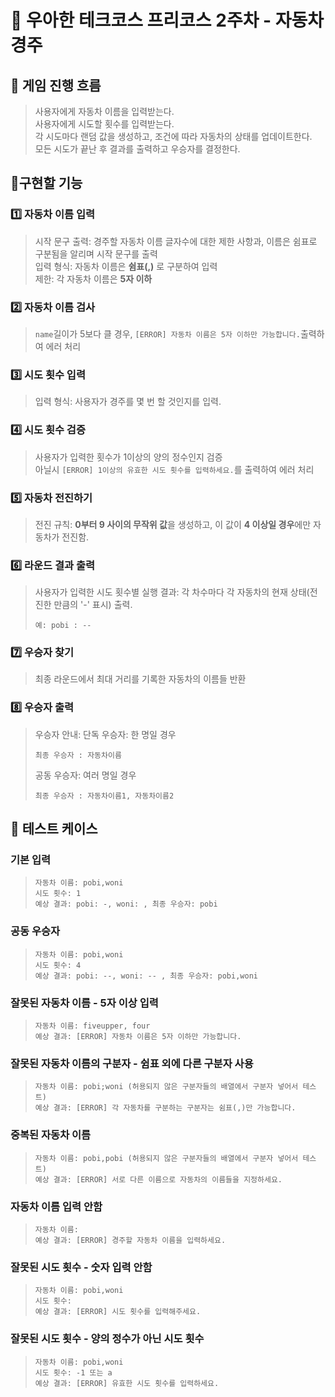 # 📝 우아한 테크코스 프리코스 2주차 - 자동차 경주
## 📌 게임 진행 흐름
> 사용자에게 자동차 이름을 입력받는다.   
> 사용자에게 시도할 횟수를 입력받는다.   
> 각 시도마다 랜덤 값을 생성하고, 조건에 따라 자동차의 상태를 업데이트한다.   
> 모든 시도가 끝난 후 결과를 출력하고 우승자를 결정한다.   
## 📌구현할 기능
### 1️⃣ 자동차 이름 입력 
> 시작 문구 출력: 경주할 자동차 이름 글자수에 대한 제한 사항과, 이름은 쉼표로 구분됨을 알리며 시작 문구를 출력   
> 입력 형식: 자동차 이름은 **쉼표(,)** 로 구분하여 입력   
> 제한: 각 자동차 이름은 **5자 이하**   
### 2️⃣ 자동차 이름 검사
> `name`길이가 5보다 클 경우, `[ERROR] 자동차 이름은 5자 이하만 가능합니다.`출력하여 에러 처리
### 3️⃣ 시도 횟수 입력
> 입력 형식: 사용자가 경주를 몇 번 할 것인지를 입력.
### 4️⃣ 시도 횟수 검증
> 사용자가 입력한 횟수가 1이상의 양의 정수인지 검증   
> 아닐시 `[ERROR] 1이상의 유효한 시도 횟수를 입력하세요.`를 출력하여 에러 처리
### 5️⃣ 자동차 전진하기
> 전진 규칙: **0부터 9 사이의 무작위 값**을 생성하고, 이 값이 **4 이상일 경우**에만 자동차가 전진함.
### 6️⃣ 라운드 결과 출력
> 사용자가 입력한 시도 횟수별 실행 결과: 각 차수마다 각 자동차의 현재 상태(전진한 만큼의 '-' 표시) 출력.
>  
> ```
> 예: pobi : --
> ```
### 7️⃣ 우승자 찾기
> 최종 라운드에서 최대 거리를 기록한 자동차의 이름들 반환
### 8️⃣ 우승자 출력
> 우승자 안내:
> 단독 우승자: 한 명일 경우 
> 
> ```
> 최종 우승자 : 자동차이름
> ```
> 공동 우승자: 여러 명일 경우 
> 
> ```
> 최종 우승자 : 자동차이름1, 자동차이름2
> ```
## 📌 테스트 케이스
### 기본 입력
> 
> ```
> 자동차 이름: pobi,woni
> 시도 횟수: 1
> 예상 결과: pobi: -, woni: , 최종 우승자: pobi
> ```
### 공동 우승자
> 
> ```
> 자동차 이름: pobi,woni
> 시도 횟수: 4
> 예상 결과: pobi: --, woni: -- , 최종 우승자: pobi,woni
> ```
### 잘못된 자동차 이름 - 5자 이상 입력
>
> ```
> 자동차 이름: fiveupper, four
> 예상 결과: [ERROR] 자동차 이름은 5자 이하만 가능합니다.
> ```
### 잘못된 자동차 이름의 구분자 - 쉼표 외에 다른 구분자 사용
>
> ```
> 자동차 이름: pobi;woni (허용되지 않은 구분자들의 배열에서 구분자 넣어서 테스트)
> 예상 결과: [ERROR] 각 자동차를 구분하는 구분자는 쉼표(,)만 가능합니다.
> ```
### 중복된 자동차 이름
>
> ```
> 자동차 이름: pobi,pobi (허용되지 않은 구분자들의 배열에서 구분자 넣어서 테스트)
> 예상 결과: [ERROR] 서로 다른 이름으로 자동차의 이름들을 지정하세요.
> ```
### 자동차 이름 입력 안함
>
> ```
> 자동차 이름:
> 예상 결과: [ERROR] 경주할 자동차 이름을 입력하세요.
> ```
### 잘못된 시도 횟수 - 숫자 입력 안함
>
> ```
> 자동차 이름: pobi,woni
> 시도 횟수:
> 예상 결과: [ERROR] 시도 횟수를 입력해주세요.
> ```
### 잘못된 시도 횟수 - 양의 정수가 아닌 시도 횟수
> 
> ```
> 자동차 이름: pobi,woni
> 시도 횟수: -1 또는 a
> 예상 결과: [ERROR] 유효한 시도 횟수를 입력하세요.
> ```
